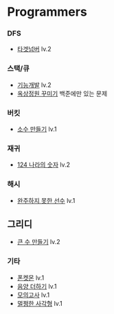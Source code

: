 # Programmers

### DFS 
- [타겟넘버](https://programmers.co.kr/learn/courses/30/lessons/43165#qna) lv.2

### 스택/큐 
- [기능개발](https://programmers.co.kr/learn/courses/30/lessons/42586) lv.2
- [옥상정원 꾸미기](https://www.acmicpc.net/problem/6198) 백준에만 있는 문제 

### 버킷 
- [소수 만들기](https://programmers.co.kr/learn/courses/30/lessons/12977) lv.1

### 재귀 
- [124 나라의 숫자](https://programmers.co.kr/learn/courses/30/lessons/12899) lv.2

### 해시 
- [완주하지 못한 선수](https://programmers.co.kr/learn/courses/30/lessons/42576?language=python3) lv.1

## 그리디 
- [큰 수 만들기](https://programmers.co.kr/learn/courses/30/lessons/42883#) lv.2

### 기타 
- [폰켓몬](https://programmers.co.kr/learn/courses/30/lessons/1845?language=python3) lv.1
- [음양 더하기](https://programmers.co.kr/learn/courses/30/lessons/76501) lv.1
- [모의고사](https://programmers.co.kr/learn/courses/30/lessons/42840?language=python3) lv.1
- [멀쩡한 사각형](https://programmers.co.kr/learn/courses/30/lessons/62048) lv.1
